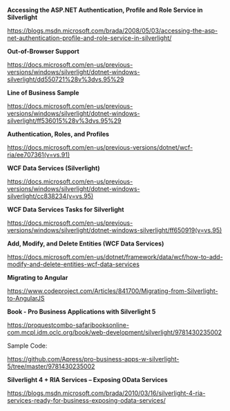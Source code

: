 <b>Accessing the ASP.NET Authentication, Profile and Role Service in Silverlight</b>

https://blogs.msdn.microsoft.com/brada/2008/05/03/accessing-the-asp-net-authentication-profile-and-role-service-in-silverlight/

<b>Out-of-Browser Support</b>

https://docs.microsoft.com/en-us/previous-versions/windows/silverlight/dotnet-windows-silverlight/dd550721%28v%3dvs.95%29

<b>Line of Business Sample</b>

https://docs.microsoft.com/en-us/previous-versions/windows/silverlight/dotnet-windows-silverlight/ff536015%28v%3dvs.95%29


<b>Authentication, Roles, and Profiles</b>

https://docs.microsoft.com/en-us/previous-versions/dotnet/wcf-ria/ee707361(v=vs.91)

<b>WCF Data Services (Silverlight)</b>

https://docs.microsoft.com/en-us/previous-versions/windows/silverlight/dotnet-windows-silverlight/cc838234(v=vs.95)

<b>WCF Data Services Tasks for Silverlight</b>

https://docs.microsoft.com/en-us/previous-versions/windows/silverlight/dotnet-windows-silverlight/ff650919(v=vs.95)

<b>Add, Modify, and Delete Entities (WCF Data Services)</b>

https://docs.microsoft.com/en-us/dotnet/framework/data/wcf/how-to-add-modify-and-delete-entities-wcf-data-services

<b>Migrating to Angular</b>

https://www.codeproject.com/Articles/841700/Migrating-from-Silverlight-to-AngularJS


<b>Book - Pro Business Applications with Silverlight 5 </b>

https://proquestcombo-safaribooksonline-com.mcpl.idm.oclc.org/book/web-development/silverlight/9781430235002

Sample Code:

https://github.com/Apress/pro-business-apps-w-silverlight-5/tree/master/9781430235002


<b> Silverlight 4 + RIA Services –  Exposing OData Services</b>

https://blogs.msdn.microsoft.com/brada/2010/03/16/silverlight-4-ria-services-ready-for-business-exposing-odata-services/

